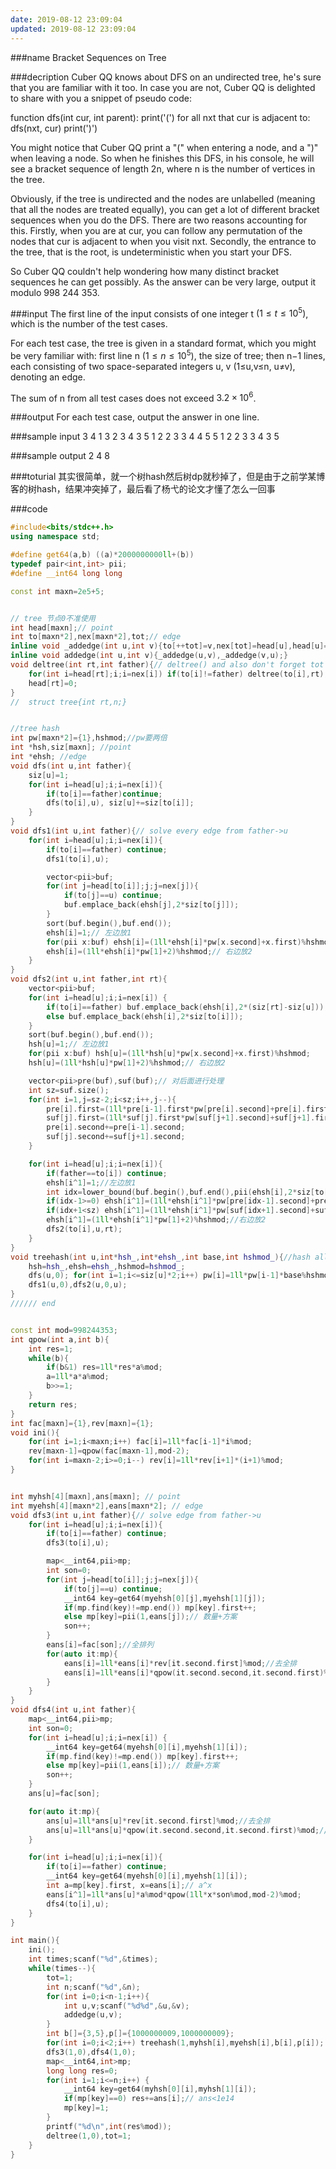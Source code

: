 ```yaml
---
date: 2019-08-12 23:09:04
updated: 2019-08-12 23:09:04
---
```


###name
Bracket Sequences on Tree

###decription
Cuber QQ knows about DFS on an undirected tree, he's sure that you are familiar with it too. In case you are not, Cuber QQ is delighted to share with you a snippet of pseudo code:


function dfs(int cur, int parent):
  print('(')
  for all nxt that cur is adjacent to:
    dfs(nxt, cur)
  print(')')

<!---more-->
You might notice that Cuber QQ print a "(" when entering a node, and a ")" when leaving a node. So when he finishes this DFS, in his console, he will see a bracket sequence of length 2n, where n is the number of vertices in the tree.

Obviously, if the tree is undirected and the nodes are unlabelled (meaning that all the nodes are treated equally), you can get a lot of different bracket sequences when you do the DFS. There are two reasons accounting for this. Firstly, when you are at cur, you can follow any permutation of the nodes that cur is adjacent to when you visit nxt. Secondly, the entrance to the tree, that is the root, is undeterministic when you start your DFS.

So Cuber QQ couldn't help wondering how many distinct bracket sequences he can get possibly. As the answer can be very large, output it modulo 998 244 353.

###input
The first line of the input consists of one integer t $(1≤t≤10^5)$, which is the number of the test cases.

For each test case, the tree is given in a standard format, which you might be very familiar with: first line n $(1≤n≤10^5)$, the size of tree; then n−1 lines, each consisting of two space-separated integers u, v (1≤u,v≤n, u≠v), denoting an edge.

The sum of n from all test cases does not exceed $3.2×10^6$.

###output
For each test case, output the answer in one line.

###sample input
3
4
1 3
2 3
4 3
5
1 2
2 3
3 4
4 5
5
1 2
2 3
3 4
3 5


###sample output
2
4
8


###toturial
其实很简单，就一个树hash然后树dp就秒掉了，但是由于之前学某博客的树hash，结果冲突掉了，最后看了杨弋的论文才懂了怎么一回事

###code
```cpp
#include<bits/stdc++.h>
using namespace std;

#define get64(a,b) ((a)*2000000000ll+(b))
typedef pair<int,int> pii;
#define __int64 long long

const int maxn=2e5+5;


// tree 节点0不准使用
int head[maxn];// point
int to[maxn*2],nex[maxn*2],tot;// edge
inline void _addedge(int u,int v){to[++tot]=v,nex[tot]=head[u],head[u]=tot;}
inline void addedge(int u,int v){_addedge(u,v),_addedge(v,u);}
void deltree(int rt,int father){// deltree() and also don't forget tot
    for(int i=head[rt];i;i=nex[i]) if(to[i]!=father) deltree(to[i],rt);
    head[rt]=0;
}
//  struct tree{int rt,n;}


//tree hash
int pw[maxn*2]={1},hshmod;//pw要两倍
int *hsh,siz[maxn]; //point
int *ehsh; //edge
void dfs(int u,int father){
    siz[u]=1;
    for(int i=head[u];i;i=nex[i]){
        if(to[i]==father)continue;
        dfs(to[i],u), siz[u]+=siz[to[i]];
    }
}
void dfs1(int u,int father){// solve every edge from father->u
    for(int i=head[u];i;i=nex[i]){
        if(to[i]==father) continue;
        dfs1(to[i],u);

        vector<pii>buf;
        for(int j=head[to[i]];j;j=nex[j]){
            if(to[j]==u) continue;
            buf.emplace_back(ehsh[j],2*siz[to[j]]);
        }
        sort(buf.begin(),buf.end());
        ehsh[i]=1;// 左边放1
        for(pii x:buf) ehsh[i]=(1ll*ehsh[i]*pw[x.second]+x.first)%hshmod;
        ehsh[i]=(1ll*ehsh[i]*pw[1]+2)%hshmod;// 右边放2
    }
}
void dfs2(int u,int father,int rt){
    vector<pii>buf;
    for(int i=head[u];i;i=nex[i]) {
        if(to[i]==father) buf.emplace_back(ehsh[i],2*(siz[rt]-siz[u]));
        else buf.emplace_back(ehsh[i],2*siz[to[i]]);
    }
    sort(buf.begin(),buf.end());
    hsh[u]=1;// 左边放1
    for(pii x:buf) hsh[u]=(1ll*hsh[u]*pw[x.second]+x.first)%hshmod;
    hsh[u]=(1ll*hsh[u]*pw[1]+2)%hshmod;// 右边放2

    vector<pii>pre(buf),suf(buf);// 对后面进行处理
    int sz=suf.size();
    for(int i=1,j=sz-2;i<sz;i++,j--){
        pre[i].first=(1ll*pre[i-1].first*pw[pre[i].second]+pre[i].first)%hshmod;// merge i-1 and i
        suf[j].first=(1ll*suf[j].first*pw[suf[j+1].second]+suf[j+1].first)%hshmod;// merge j and j+1
        pre[i].second+=pre[i-1].second;
        suf[j].second+=suf[j+1].second;
    }

    for(int i=head[u];i;i=nex[i]){
        if(father==to[i]) continue;
        ehsh[i^1]=1;//左边放1
        int idx=lower_bound(buf.begin(),buf.end(),pii(ehsh[i],2*siz[to[i]]))-buf.begin();
        if(idx-1>=0) ehsh[i^1]=(1ll*ehsh[i^1]*pw[pre[idx-1].second]+pre[idx-1].first)%hshmod;// 前缀
        if(idx+1<sz) ehsh[i^1]=(1ll*ehsh[i^1]*pw[suf[idx+1].second]+suf[idx+1].first)%hshmod;// 后缀
        ehsh[i^1]=(1ll*ehsh[i^1]*pw[1]+2)%hshmod;//右边放2
        dfs2(to[i],u,rt);
    }
}
void treehash(int u,int*hsh_,int*ehsh_,int base,int hshmod_){//hash all tree of tree u
    hsh=hsh_,ehsh=ehsh_,hshmod=hshmod_;
    dfs(u,0); for(int i=1;i<=siz[u]*2;i++) pw[i]=1ll*pw[i-1]*base%hshmod;
    dfs1(u,0),dfs2(u,0,u);
}
////// end


const int mod=998244353;
int qpow(int a,int b){
    int res=1;
    while(b){
        if(b&1) res=1ll*res*a%mod;
        a=1ll*a*a%mod;
        b>>=1;
    }
    return res;
}
int fac[maxn]={1},rev[maxn]={1};
void ini(){
    for(int i=1;i<maxn;i++) fac[i]=1ll*fac[i-1]*i%mod;
    rev[maxn-1]=qpow(fac[maxn-1],mod-2);
    for(int i=maxn-2;i>=0;i--) rev[i]=1ll*rev[i+1]*(i+1)%mod;
}


int myhsh[4][maxn],ans[maxn]; // point
int myehsh[4][maxn*2],eans[maxn*2]; // edge
void dfs3(int u,int father){// solve edge from father->u
    for(int i=head[u];i;i=nex[i]){
        if(to[i]==father) continue;
        dfs3(to[i],u);

        map<__int64,pii>mp;
        int son=0;
        for(int j=head[to[i]];j;j=nex[j]){
            if(to[j]==u) continue;
            __int64 key=get64(myehsh[0][j],myehsh[1][j]);
            if(mp.find(key)!=mp.end()) mp[key].first++;
            else mp[key]=pii(1,eans[j]);// 数量+方案
            son++;
        }
        eans[i]=fac[son];//全排列
        for(auto it:mp){
            eans[i]=1ll*eans[i]*rev[it.second.first]%mod;//去全排
            eans[i]=1ll*eans[i]*qpow(it.second.second,it.second.first)%mod;//自排
        }
    }
}
void dfs4(int u,int father){
    map<__int64,pii>mp;
    int son=0;
    for(int i=head[u];i;i=nex[i]) {
        __int64 key=get64(myehsh[0][i],myehsh[1][i]);
        if(mp.find(key)!=mp.end()) mp[key].first++;
        else mp[key]=pii(1,eans[i]);// 数量+方案
        son++;
    }
    ans[u]=fac[son];

    for(auto it:mp){
        ans[u]=1ll*ans[u]*rev[it.second.first]%mod;//去全排
        ans[u]=1ll*ans[u]*qpow(it.second.second,it.second.first)%mod;//自排
    }

    for(int i=head[u];i;i=nex[i]){
        if(to[i]==father) continue;
        __int64 key=get64(myehsh[0][i],myehsh[1][i]);
        int a=mp[key].first, x=eans[i];// a^x
        eans[i^1]=1ll*ans[u]*a%mod*qpow(1ll*x*son%mod,mod-2)%mod;
        dfs4(to[i],u);
    }
}

int main(){
    ini();
    int times;scanf("%d",&times);
    while(times--){
        tot=1;
        int n;scanf("%d",&n);
        for(int i=0;i<n-1;i++){
            int u,v;scanf("%d%d",&u,&v);
            addedge(u,v);
        }
        int b[]={3,5},p[]={1000000009,1000000009};
        for(int i=0;i<2;i++) treehash(1,myhsh[i],myehsh[i],b[i],p[i]);
        dfs3(1,0),dfs4(1,0);
        map<__int64,int>mp;
        long long res=0;
        for(int i=1;i<=n;i++) {
            __int64 key=get64(myhsh[0][i],myhsh[1][i]);
            if(mp[key]==0) res+=ans[i];// ans<1e14
            mp[key]=1;
        }
        printf("%d\n",int(res%mod));
        deltree(1,0),tot=1;
    }
}
```